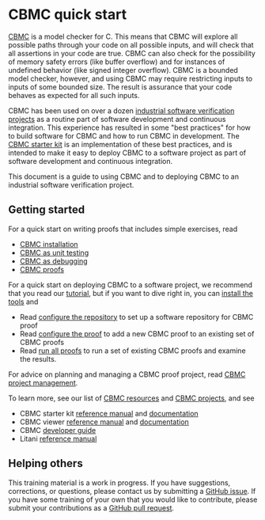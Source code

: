 # CBMC quick start

[CBMC](https://github.com/diffblue/cbmc) is a model checker for
C. This means that CBMC will explore all possible paths through your code
on all possible inputs, and will check that all assertions in your code are
true.
CBMC can also check for the possibility of
memory safety errors (like buffer overflow) and for instances of
undefined behavior (like signed integer overflow).
CBMC is a bounded model checker, however, and using CBMC may require
restricting inputs to inputs of some bounded size.
The result is assurance that your code behaves as expected for all
such inputs.

CBMC has been used on
over a dozen [industrial software verification projects](projects.md)
as a routine part of software development and continuous integration.
This experience has resulted in some "best practices" for how to
build software for CBMC and how to run CBMC in development.
The [CBMC starter kit](https://github.com/model-checking/cbmc-starter-kit)
is an implementation of these best practices,
and is intended to make it easy to deploy CBMC to a software project
as part of software development and continuous integration.

This document is a guide to using CBMC and to deploying CBMC to
an industrial software verification project.

## Getting started

For a quick start on writing proofs that includes simple exercises, read
  * [CBMC installation](installation.md)
  * [CBMC as unit testing](cbmc/overview/unit-testing.md)
  * [CBMC as debugging](cbmc/overview/introduction.md)
  * [CBMC proofs](cbmc/overview)

For a quick start on deploying CBMC to a software project,
we recommend that you read our [tutorial](starter-kit/overview), but
if you want to dive right in, you can [install the tools](installation.md) and

  * Read [configure the repository](starter-kit/overview#configure-the-repository)
    to set up a software repository for CBMC proof
  * Read [configure the proof](starter-kit/overview#configure-the-proof)
    to add a new CBMC proof to an existing set of CBMC proofs
  * Read [run all proofs](starter-kit/overview#run-all-the-proofs)
    to run a set of existing CBMC proofs and examine the results.

For advice on planning and managing a CBMC proof project,
read [CBMC project management](management).

To learn more, see our list of [CBMC resources](resources.md) and
[CBMC projects](projects.md), and see
  * CBMC starter kit [reference manual](https://model-checking.github.io/cbmc-starter-kit/reference-manual) and [documentation](https://model-checking.github.io/cbmc-starter-kit)
  * CBMC viewer [reference manual](https://model-checking.github.io/cbmc-viewer/reference-manual) and [documentation](https://model-checking.github.io/cbmc-viewer)
  * CBMC [developer guide](http://cprover.diffblue.com/)
  * Litani [reference manual](https://awslabs.github.io/aws-build-accumulator)

## Helping others

This training material is a work in progress.  If you have suggestions,
corrections, or questions, please contact us by submitting a
[GitHub issue](https://github.com/model-checking/cbmc-training/issues).
If you have some training of your own that you would like to contribute,
please submit your contributions as a
[GitHub pull request](https://github.com/model-checking/cbmc-training/pulls).
